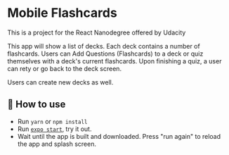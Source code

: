 # Mobile Flashcards

This is a project for the React Nanodegree offered by Udacity

This app will show a list of decks. Each deck contains a number of flashcards.
Users can Add Questions (Flashcards) to a deck or quiz themselves with a deck's current flashcards.
Upon finishing a quiz, a user can rety or go back to the deck screen.

Users can create new decks as well.

## 🚀 How to use

- Run `yarn` or `npm install`
- Run [`expo start`](https://docs.expo.io/versions/latest/workflow/expo-cli/), try it out.
- Wait until the app is built and downloaded. Press "run again" to reload the app and splash screen.
